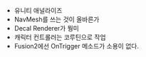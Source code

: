 - 유니티 애널라이즈
- NavMesh를 쓰는 것이 올바른가
- Decal Renderer가 뭥미
- 캐릭터 컨트롤러는 코루틴으로 작업
- Fusion2에선 OnTrigger 메소드가 소용이 없다.